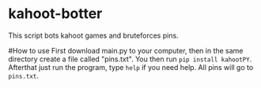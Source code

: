 # kahoot-botter
This script bots kahoot games and bruteforces pins.

#How to use
First download main.py to your computer, then in the same directory create a file called "pins.txt".
You then run `pip install kahootPY`.
Afterthat just run the program, type `help` if you need help.
All pins will go to `pins.txt`.
